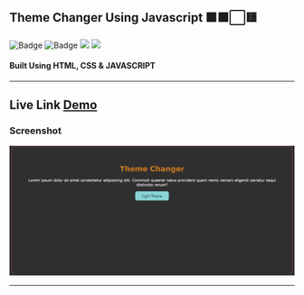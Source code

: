## Theme Changer Using Javascript 🟩⬛⬜🟨

![Badge](https://img.shields.io/badge/Manas--Ranjan--Murmu-Javascript--Project-blue) ![Badge](https://img.shields.io/badge/LCO-Full%20Stack%20Javascript%20Bootcamp-orange)
![](https://img.shields.io/badge/HTML-CSS-green) ![](https://img.shields.io/badge/JAVASCRIPT-red)

#### Built Using HTML, CSS & JAVASCRIPT

---

## Live Link [Demo](https://manas-murmu-theme-changer.netlify.app/)

### Screenshot

![screeshot](./screenshot.png)

---

